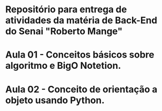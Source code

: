 <h1>Repositório para entrega de atividades da matéria de Back-End do Senai "Roberto Mange"</h1>
<h1>Aula 01 - Conceitos básicos sobre algoritmo e BigO Notetion.</h1>
<h1>Aula 02 - Conceito de orientação a objeto usando Python.</h1>